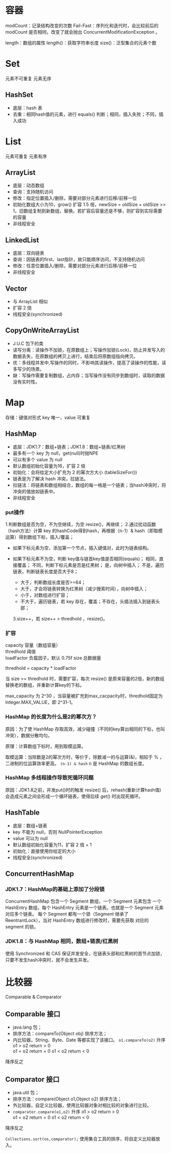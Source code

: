 # 容器

modCount：记录结构改变的次数
Fail-Fast：序列化和迭代时，会比较前后的 modCount 是否相同，改变了就会抛出 ConcurrentModificationException 。

length：数组的属性
length()：获取字符串长度
size()：泛型集合的元素个数

# Set

元素不可重复
元素无序

## HashSet
- 底层：hash 表
- 去重：相同hash值的元素，进行 equals() 判断；相同，插入失败；不同，插入成功

# List

元素可重复
元素有序

## ArrayList
- 底层：动态数组
- 查询：支持随机访问
- 修改：指定位置插入/删除，需要对部分元素进行后移/前移一位
- 初始化数组大小为10，grow() 扩容 1.5 倍，newSize = oldSize + oldSize >> 1，旧数组复制到新数组，替换。若扩容后容量还是不够，则扩容到实际需要的容量
- 非线程安全


## LinkedList
- 底层：双向链表
- 查询：因链表的first、last指针，故只能顺序访问，不支持随机访问
- 修改：任意位置插入/删除，需要对部分元素进行后移/前移一位
- 非线程安全

## Vector
- 与 ArrayList 相似
- 扩容 2 倍
- 线程安全(synchronized)

## CopyOnWriteArrayList
- J.U.C 包下的类
- 读写分离：读操作不加锁，在原数组上；写操作加锁(Lock)，防止并发写入的数据丢失，在原数组的拷贝上进行，结束后将原数组指向拷贝。
- 优：多线程并发中,写操作的同时，不影响其读操作，提高了读操作的性能，读多写少的场景。
- 缺：写操作需要复制数组，占内存；当写操作没有同步到数组时，读取的数据没有实时性。

# Map

存储：键值对形式
key 唯一，value 可重复

## HashMap
- 底层：JDK1.7：数组+链表；JDK1.8：数组+链表/红黑树
- 最多有一个 key 为 null，get(null)时抛NPE
- 可以有多个 value 为 null
- 默认数组初始化容量为16，扩容 2 倍
- 初始化：会将给定大小扩充为 2 的幂次方大小 (tableSizeFor())
- 链表是为了解决 hash 冲突，拉链法。
- 拉链法：将链表和数组相结合，数组的每一格是一个链表；当hash冲突时，将冲突的值放如链表中。
- 非线程安全

### put操作
1.判断数组是否为空，不为空继续，为空 resize()，再继续；
2.通过扰动函数（hash方法）计算 key 的hashCode得到hash，再根据（n-1）& hash（即取模运算）得到数组下标，插入/覆盖；

- 如果下标元素为空，添加第一个节点，插入键值对，此时为链表结构。

- 如果下标元素不为空，判断 key值与链首key值是否相同(equals)；
  相同，直接覆盖；
  不同，判断下标元素是否是红黑树；
	是，向树中插入；
	不是，遍历链表，判断链表长度是否大于8；
	
	- 大于，判断数组长度是否>=64；
    - 大于，才会将链表转换为红黑树（减少搜索时间），向树中插入；
    - 小于，对数组进行扩容；
  - 不大于，遍历链表，若 key 存在，覆盖；不存在，头插法插入到链表头部；
  
  3.size++，若 size++ > thredhold ，resize()。

### 扩容
capacity	容量（数组容量）		
thredhold 	阈值	
loadFactor	负载因子，默认 0.75f
size		总数据量

thredhold = capacity * loadFactor

当 size >= thredhold 时，需要扩容，每次 resize() 是原来容量的2倍，新的数组替换老的数组，并重新计算key的下标。

max_capacity 为 2^30 ，当容量被扩充到max_cacpacity时，thredhold固定为Integer.MAX_VALUE，即 2^31-1。


### HashMap 的长度为什么是2的幂次方？

原因：为了使 HashMap 存取高效，减少碰撞（不同的key算出相同的下标，也叫冲突），数据分散均匀。

原理：计算数组下标时，用到取模运算。

取模运算：当除数是2的幂次方时，等价于，除数减一的与运算(&)，相较于 % ，二进制的位运算效率更高。
`(n-1) & hash` n 是 HashMap 的数组长度。

### HashMap 多线程操作导致死循环问题

原因：JDK1.8之前，并发put()时的触发 resize() 后，rehash(重新计算hash值) 会造成元素之间会形成一个循环链表，使得后续 get() 时出现死循环。

## HashTable
- 底层：数组+链表
- key 不能为 null，否则 NullPointerException
- value 可以为 null
- 默认数组初始化容量为11，扩容 2 倍 + 1 
- 初始化：直接使用你给定的大小
- 线程安全(synchronized)

## ConcurrentHashMap
### JDK1.7：HashMap的基础上添加了分段锁
ConcurrentHashMap 包含一个 Segment 数组，一个 Segment 元素包含 一个 HashEntry 数组，每个 HashEntry 元素是一个链表。也就是一个 Segment 元素对应多个链表。
每个 Segment 都有一个锁（Segment 继承了 ReentrantLock），当对 HashEntry 数组进行修改时，需要先获取 对应的 segment 的锁。

### JDK1.8：与 HashMap 相同，数组+链表/红黑树
使用 Synchronized 和 CAS 保证并发安全，在链表头部和红黑树的首节点加锁，只要不发生hash冲突时，就不会发生并发。

# 比较器

Comparable & Comparator

## Comparable 接口
- java.lang 包；
- 排序方法：compareTo(Object obj) 排序方法；
- 内比较器，String、Byte、Date 等都实现了该接口。
`o1.compareTo(o2)` 
升序
o1 > o2 return > 0	
o1 = o2 return = 0
o1 < o2 return < 0

降序反之

## Comparator 接口
- java.util 包；
- 排序方法：compare(Object o1,Object o2) 排序方法；
- 外比较器，自定义比较器，使用比较器对象对相比较的对象进行比较。
- `comparator.compare(o1,o2)` 
升序
o1 > o2 return > 0	
o1 = o2 return = 0
o1 < o2 return < 0

降序反之

`Collections.sort(os,comparator);` 使用集合工具的排序，将自定义比较器放入。


